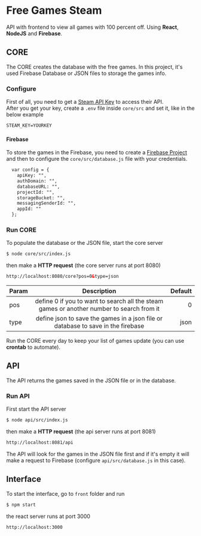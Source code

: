 # Free Games Steam
API with frontend to view all games with 100 percent off. Using **React**, **NodeJS** and **Firebase**.

## CORE
The CORE creates the database with the free games. In this project, it's used Firebase Database or JSON files to storage the games info.

### Configure
First of all, you need to get a [Steam API Key](https://steamcommunity.com/dev/apikey) to access their API.  
After you get your key, create a `.env` file inside `core/src` and set it, like in the below example  

```html
STEAM_KEY=YOURKEY
```

#### Firebase
To store the games in the Firebase, you need to create a [Firebase Project](https://firebase.google.com/) and then to configure the `core/src/database.js` file with your credentials.  

```html
  var config = {
    apiKey: "",
    authDomain: "",
    databaseURL: "",
    projectId: "",
    storageBucket: "",
    messagingSenderId: "",
    appId: ""
  };
```

### Run CORE

To populate the database or the JSON file, start the core server  
```html
$ node core/src/index.js
```
then make a **HTTP request** (the core server runs at port 8080)

```html
http://localhost:8080/core?pos=0&type=json
```

| Param        | Description           | Default  |
| ------------- |:-------------:| -----:|
| pos    | define 0 if you to want to search all the steam games or another number to search from it  | 0 |
| type     | define json to save the games in a json file or database to save in the firebase      |   json |

Run the CORE every day to keep your list of games update (you can use **crontab** to automate). 

## API

The API returns the games saved in the JSON file or in the database.

### Run API
First start the API server  
```html
$ node api/src/index.js
```
then make a **HTTP request** (the api server runs at port 8081)

```html
http://localhost:8081/api
```
The API will look for the games in the JSON file first and if it's empty it will make a request to Firebase (configure `api/src/database.js` in this case).

## Interface

To start the interface, go to `front` folder and run

```html
$ npm start
```
the react server runs at port 3000

```html
http://localhost:3000
```
